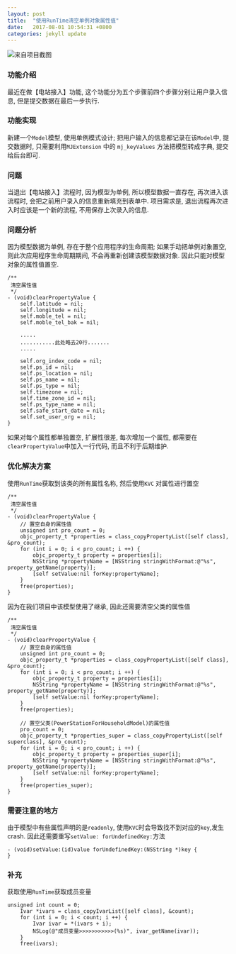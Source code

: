 ```yaml
---
layout: post
title:  "使用RunTime清空单例对象属性值"
date:   2017-08-01 10:54:31 +0800
categories: jekyll update
---
```

![来自项目截图](http://upload-images.jianshu.io/upload_images/3538284-36673d2ce46bbead.png?imageMogr2/auto-orient/strip%7CimageView2/2/w/320)

### 功能介绍
最近在做【电站接入】功能, 这个功能分为五个步骤前四个步骤分别让用户录入信息, 但是提交数据在最后一步执行.

### 功能实现
新建一个`Model`模型, 使用单例模式设计; 把用户输入的信息都记录在该`Model`中, 提交数据时, 只需要利用`MJExtension` 中的 `mj_keyValues` 方法把模型转成字典, 提交给后台即可.

### 问题
当退出【电站接入】流程时, 因为模型为单例, 所以模型数据一直存在, 再次进入该流程时, 会把之前用户录入的信息重新填充到表单中. 项目需求是, 退出流程再次进入时应该是一个新的流程, 不用保存上次录入的信息.  

### 问题分析
因为模型数据为单例, 存在于整个应用程序的生命周期; 如果手动把单例对象置空, 则此次应用程序生命周期期间, 不会再重新创建该模型数据对象. 因此只能对模型对象的属性值置空.
```
/**
 清空属性值
 */
- (void)clearPropertyValue {
    self.latitude = nil;
    self.longitude = nil;
    self.moble_tel = nil;
    self.moble_tel_bak = nil;

    .....
    ...........此处略去20行.......
    .....

    self.org_index_code = nil;
    self.ps_id = nil;
    self.ps_location = nil;
    self.ps_name = nil;
    self.ps_type = nil;
    self.timezone = nil;
    self.time_zone_id = nil;
    self.ps_type_name = nil;
    self.safe_start_date = nil;
    self.set_user_org = nil;
}
```
如果对每个属性都单独置空, 扩展性很差, 每次增加一个属性, 都需要在`clearPropertyValue`中加入一行代码, 而且不利于后期维护.

### 优化解决方案
使用`RunTime`获取到该类的所有属性名称, 然后使用`KVC` 对属性进行置空
```
/**
 清空属性值
 */
- (void)clearPropertyValue {
    // 置空自身的属性值
    unsigned int pro_count = 0;
    objc_property_t *properties = class_copyPropertyList([self class], &pro_count);
    for (int i = 0; i < pro_count; i ++) {
        objc_property_t property = properties[i];
        NSString *propertyName = [NSString stringWithFormat:@"%s", property_getName(property)];
        [self setValue:nil forKey:propertyName];
    }
    free(properties);
}
```

因为在我们项目中该模型使用了继承, 因此还需要清空父类的属性值
```
/**
 清空属性值
 */
- (void)clearPropertyValue {
    // 置空自身的属性值
    unsigned int pro_count = 0;
    objc_property_t *properties = class_copyPropertyList([self class], &pro_count);
    for (int i = 0; i < pro_count; i ++) {
        objc_property_t property = properties[i];
        NSString *propertyName = [NSString stringWithFormat:@"%s", property_getName(property)];
        [self setValue:nil forKey:propertyName];
    }
    free(properties);
    
    // 置空父类(PowerStationForHouseholdModel)的属性值
    pro_count = 0;
    objc_property_t *properties_super = class_copyPropertyList([self superclass], &pro_count);
    for (int i = 0; i < pro_count; i ++) {
        objc_property_t property = properties_super[i];
        NSString *propertyName = [NSString stringWithFormat:@"%s", property_getName(property)];
        [self setValue:nil forKey:propertyName];
    }
    free(properties_super);
}
```
### 需要注意的地方
由于模型中有些属性声明的是`readonly`, 使用`KVC`时会导致找不到对应的`key`,发生crash. 因此还需要重写`setValue: forUndefinedKey:`方法
```
- (void)setValue:(id)value forUndefinedKey:(NSString *)key {
}
```

### 补充
获取使用`RunTime`获取成员变量
```
unsigned int count = 0;
    Ivar *ivars = class_copyIvarList([self class], &count);
    for (int i = 0; i < count; i ++) {
        Ivar ivar = *(ivars + i);
        NSLog(@"成员变量>>>>>>>>>>>(%s)", ivar_getName(ivar));
    }
    free(ivars);
```

[jekyll-docs]: https://jekyllrb.com/docs/home
[jekyll-gh]:   https://github.com/jekyll/jekyll
[jekyll-talk]: https://talk.jekyllrb.com/

